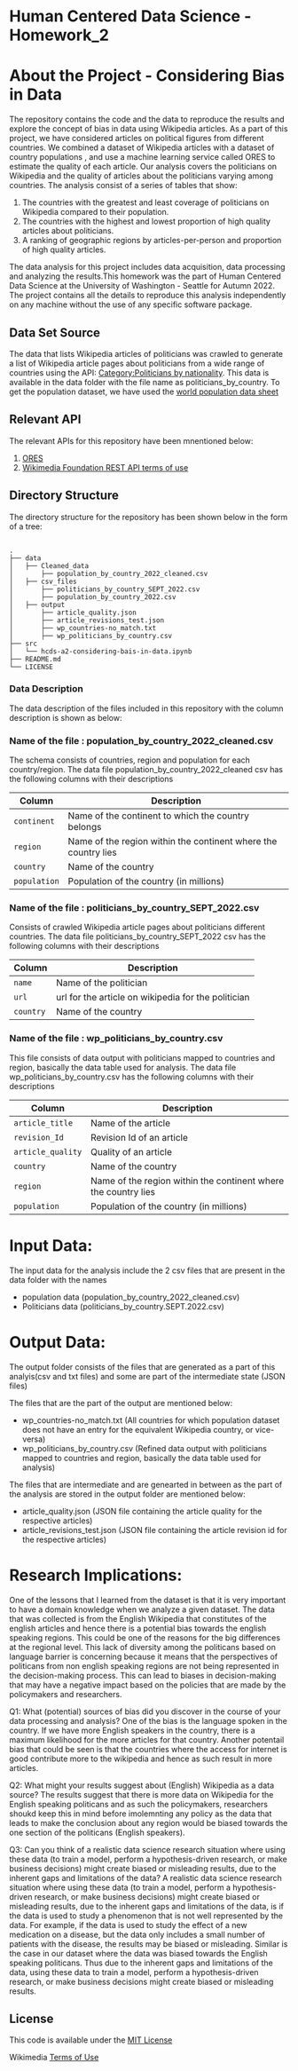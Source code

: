 # Human Centered Data Science - Homework_2

# About the Project - Considering Bias in Data
The repository contains the code and the data to reproduce the results and explore the concept of bias in data using Wikipedia articles. As a part of this project, we have considered articles on political figures from different countries. We combined a dataset of Wikipedia articles with a dataset of country populations , and use a machine learning service called ORES to estimate the quality of each article. Our analysis covers the politicians on Wikipedia and the quality of articles about the politicians varying among countries. The analysis consist of a series of tables that show:

1. The countries with the greatest and least coverage of politicians on Wikipedia compared to their population.
2. The countries with the highest and lowest proportion of high quality articles about politicians.
3. A ranking of geographic regions by articles-per-person and proportion of high quality articles.


The data analysis for this project includes data acquisition, data processing and analyzing the results.This homework was the part of Human Centered Data Science at the University of Washington - Seattle for Autumn 2022. The project contains all the details to reproduce this analysis independently on any machine without the use of any specific software package.

## Data Set Source
The data that lists Wikipedia articles of politicians was crawled to generate a list of Wikipedia article pages about politicians from a wide range of countries using the API: [Category:Politicians by nationality](https://en.wikipedia.org/wiki/Category:Politicians_by_nationality). This data is available in the data folder with the file name as politicians_by_country.
To get the population dataset, we have used the [world population data sheet](https://www.prb.org/international/indicator/population/table)

## Relevant API
The relevant APIs for this repository have been mnentioned below:
1. [ORES](https://www.mediawiki.org/wiki/ORES)
2. [Wikimedia Foundation REST API terms of use](https://www.mediawiki.org/wiki/Wikimedia_REST_API#Terms_and_conditions)


## Directory Structure
The directory structure for the repository has been shown below in the form of a tree:

```

.
├── data
│   ├── Cleaned_data
│       ├── population_by_country_2022_cleaned.csv
│   ├── csv_files
│       ├── politicians_by_country_SEPT_2022.csv
│       ├── population_by_country_2022.csv
│   ├── output
│       ├── article_quality.json
│       ├── article_revisions_test.json
│       ├── wp_countries-no_match.txt
│       ├── wp_politicians_by_country.csv
├── src
│   └── hcds-a2-considering-bais-in-data.ipynb
├── README.md
└── LICENSE
```

### Data Description
The data description of the files included in this repository with the column description is shown as below:

### Name of the file : population_by_country_2022_cleaned.csv
The schema consists of countries, region and population for each country/region. The data file population_by_country_2022_cleaned csv has the following columns with their descriptions

| Column                    | Description                                                                        |
| ------------------------- | -----------------------------------------------------------------------------------|
| `continent`                    | Name of the continent to which the country belongs                            |
| `region`                   | Name of the region within the continent where the country lies                    |
| `country`                    | Name of the country                                                             |
| `population`               | Population of the country (in millions)                                           |

### Name of the file : politicians_by_country_SEPT_2022.csv
Consists of crawled Wikipedia article pages about politicians different countries. The data file politicians_by_country_SEPT_2022 csv has the following columns with their descriptions

| Column                    | Description                                                                        |
| ------------------------- | -----------------------------------------------------------------------------------|
| `name `                    | Name of the politician                                                            |
| `url`                   | url for the article on wikipedia for the politician                   |
| `country`                    | Name of the country                                                             |


### Name of the file : wp_politicians_by_country.csv
This file consists of data output with politicians mapped to countries and region, basically the data table used for analysis. The data file wp_politicians_by_country.csv has the following columns with their descriptions


| Column                    | Description                                                                        |
| ------------------------- | -----------------------------------------------------------------------------------|
| `article_title`                    | Name of the article                          |
| `revision_Id`                   | Revision Id of an article               |
| `article_quality`               |Quality of an article                                      |
| `country`               | Name of the country                                           |
| `region`                   | Name of the region within the continent where the country lies                   |
| `population`                    |  Population of the country (in millions)   

# Input Data:
The input data for the analysis include the 2 csv files that are present in the data folder with the names 
- population data (population_by_country_2022_cleaned.csv)
- Politicians data (politicians_by_country.SEPT.2022.csv) 

# Output Data:
The output folder consists of the files that are generated as a part of this analyis(csv and txt files) and some are part of the intermediate state (JSON files)

The files that are the part of the output are mentioned below:
- wp_countries-no_match.txt (All countries for which population dataset does not have an entry for the equivalent Wikipedia country, or vice-versa)
- wp_politicians_by_country.csv (Refined data output with politicians mapped to countries and region, basically the data table used for analysis)

The files that are intermediate and are genearted in between as the part of the analysis are stored in the output folder are mentioned below:
- article_quality.json (JSON file containing the article quality for the respective articles)
- article_revisions_test.json (JSON file containing the article revision id for the respective articles)


# Research Implications:
One of the lessons that I learned from the dataset is that it is very important to have a domain knowledge when we analyze a given dataset. The data that was collected is from the English Wikipedia that constitutes of the english articles and hence there is a potential bias towards the english speaking regions. This could be one of the reasons for the big differences at the regional level. This lack of diversity among the politicans based on language barrier is concerning because it means that the perspectives of politicans from non english speaking regions are not being represented in the decision-making process. This can lead to biases in decision-making that may have a negative impact based on the policies that are made by the policymakers and researchers.

Q1: What (potential) sources of bias did you discover in the course of your data processing and analysis?
One of the bias is the language spoken in the country. If we have more English speakers in the country, there is a maximum likelihood for the more articles for that country. Another potentail bias that could be seen is that the countries where the access for internet is good contribute more to the wikipedia and hence as such result in more articles.

Q2: What might your results suggest about (English) Wikipedia as a data source?
The results suggest that there is more data on Wikipedia for the English speaking politicans and as such the policymakers, researchers shoukd keep this in mind before imolemnting any policy as the data that leads to make the conclusion about any region would be biased towards the one section of the politicans (English speakers).

Q3: Can you think of a realistic data science research situation where using these data (to train a model, perform a hypothesis-driven research, or make business decisions) might create biased or misleading results, due to the inherent gaps and limitations of the data?
A realistic data science research situation where using these data (to train a model, perform a hypothesis-driven research, or make business decisions) might create biased or misleading results, due to the inherent gaps and limitations of the data, is if the data is used to study a phenomenon that is not well represented by the data. For example, if the data is used to study the effect of a new medication on a disease, but the data only includes a small number of patients with the disease, the results may be biased or misleading. Similar is the case in our dataset where the data was biased towards the English speaking politicans. Thus due to the inherent gaps and limitations of the data, using these data to train a model, perform a hypothesis-driven research, or make business decisions might create biased or misleading results.

 
## License

This code is available under the [MIT License](LICENSE)

Wikimedia [Terms of Use](https://foundation.wikimedia.org/wiki/Terms_of_Use/en)
